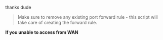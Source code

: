 thanks dude

> Make sure to remove any existing port forward rule - this script will take care of creating the forward rule. 

**If you unable to access from WAN**
